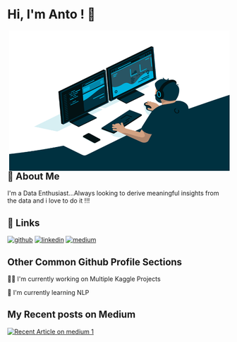 
# Hi, I'm Anto ! 👋

  <img align="right" alt="GIF" src="https://github.com/antopravingit/antopravingit/blob/main/code.gif?raw=true" width="500" height="320" />
  
  <p align="Right">


## 🚀 About Me
I'm a Data Enthusiast...Always looking to derive meaningful insights from the data and i love to do it !!!


## 🔗 Links
[![github](https://img.shields.io/badge/GitHub-%2312100E.svg?&style=for-the-badge&logo=Github&logoColor=white)](https://github.com/antopravingit)
[![linkedin](https://img.shields.io/badge/linkedin-0A66C2?style=for-the-badge&logo=linkedin&logoColor=white)](https://www.linkedin.com/in/anto-pravin-john-bosco-42117830/)
[![medium](https://img.shields.io/badge/medium-%2312100E.svg?&style=for-the-badge&logo=medium&logoColor=white)](https://medium.com/@pravin.anto)

## Other Common Github Profile Sections
👩‍💻 I'm currently working on Multiple Kaggle Projects

🧠 I'm currently learning NLP


<!--## 🛠 Skills
![](https://img.shields.io/badge/Code-Python-informational?style=flat&logo=Python&color=2bbc8a) -->
  
## My Recent posts on Medium

<a target="_blank" href="https://github-readme-medium-recent-article.vercel.app/medium/@pravin.anto/0"><img src="https://github-readme-medium-recent-article.vercel.app/medium/@pravin.anto/0" alt="Recent Article on medium 1"></img></a>
